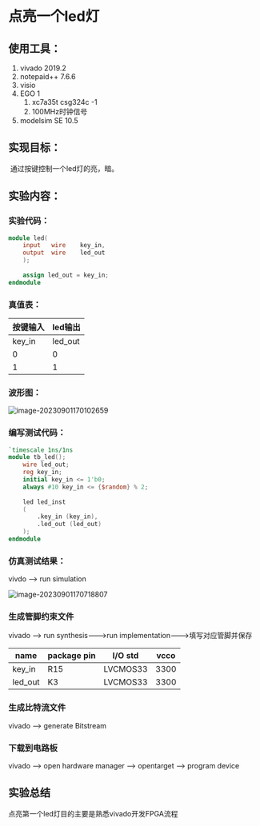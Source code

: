# 点亮一个led灯

## 使用工具：

1. vivado 2019.2
2. notepaid++ 7.6.6
3. visio
4. EGO 1
   1. xc7a35t  csg324c -1
   2. 100MHz时钟信号
5. modelsim SE 10.5

## 实现目标：

​	通过按键控制一个led灯的亮，暗。

## 实验内容：

### 实验代码：

```verilog
module led(
    input   wire    key_in,
    output  wire    led_out
    );
    
    assign led_out = key_in;
endmodule
```

### 真值表：

| 按键输入 | led输出 |
| -------- | ------- |
| key_in   | led_out |
| 0        | 0       |
| 1        | 1       |

### 波形图：

![image-20230901170102659](F:\progect\led\doc\image-20230901170102659.png)

### 编写测试代码：

```verilog
`timescale 1ns/1ns
module tb_led();
    wire led_out;
    reg key_in;
    initial key_in <= 1'b0;
    always #10 key_in <= {$random} % 2;
    
    led led_inst
    (
        .key_in (key_in),
        .led_out (led_out)
    );
endmodule
```

### 仿真测试结果：

vivdo --> run simulation

![image-20230901170718807](F:\progect\led\doc\image-20230901170718807.png)

### 生成管脚约束文件

vivado --> run synthesis--->run implementation--->填写对应管脚并保存

| name    | package pin | I/O std  | vcco |
| ------- | ----------- | -------- | ---- |
| key_in  | R15         | LVCMOS33 | 3300 |
| led_out | K3          | LVCMOS33 | 3300 |

### 生成比特流文件

vivado --> generate Bitstream 

### 下载到电路板

vivado -->  open hardware manager --> opentarget -->  program device

## 实验总结

点亮第一个led灯目的主要是熟悉vivado开发FPGA流程